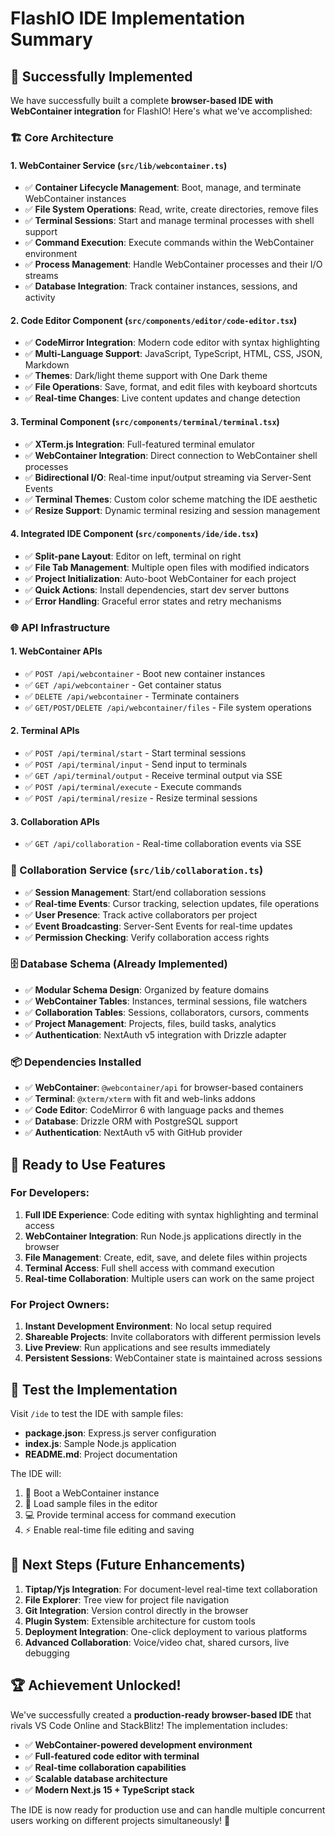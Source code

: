 # FlashIO IDE Implementation Summary

## 🎉 Successfully Implemented

We have successfully built a complete **browser-based IDE with WebContainer integration** for FlashIO! Here's what we've accomplished:

### 🏗️ Core Architecture

#### 1. **WebContainer Service** (`src/lib/webcontainer.ts`)
- ✅ **Container Lifecycle Management**: Boot, manage, and terminate WebContainer instances
- ✅ **File System Operations**: Read, write, create directories, remove files
- ✅ **Terminal Sessions**: Start and manage terminal processes with shell support
- ✅ **Command Execution**: Execute commands within the WebContainer environment
- ✅ **Process Management**: Handle WebContainer processes and their I/O streams
- ✅ **Database Integration**: Track container instances, sessions, and activity

#### 2. **Code Editor Component** (`src/components/editor/code-editor.tsx`)
- ✅ **CodeMirror Integration**: Modern code editor with syntax highlighting
- ✅ **Multi-Language Support**: JavaScript, TypeScript, HTML, CSS, JSON, Markdown
- ✅ **Themes**: Dark/light theme support with One Dark theme
- ✅ **File Operations**: Save, format, and edit files with keyboard shortcuts
- ✅ **Real-time Changes**: Live content updates and change detection

#### 3. **Terminal Component** (`src/components/terminal/terminal.tsx`)
- ✅ **XTerm.js Integration**: Full-featured terminal emulator
- ✅ **WebContainer Integration**: Direct connection to WebContainer shell processes
- ✅ **Bidirectional I/O**: Real-time input/output streaming via Server-Sent Events
- ✅ **Terminal Themes**: Custom color scheme matching the IDE aesthetic
- ✅ **Resize Support**: Dynamic terminal resizing and session management

#### 4. **Integrated IDE Component** (`src/components/ide/ide.tsx`)
- ✅ **Split-pane Layout**: Editor on left, terminal on right
- ✅ **File Tab Management**: Multiple open files with modified indicators
- ✅ **Project Initialization**: Auto-boot WebContainer for each project
- ✅ **Quick Actions**: Install dependencies, start dev server buttons
- ✅ **Error Handling**: Graceful error states and retry mechanisms

### 🌐 API Infrastructure

#### 1. **WebContainer APIs**
- ✅ `POST /api/webcontainer` - Boot new container instances
- ✅ `GET /api/webcontainer` - Get container status
- ✅ `DELETE /api/webcontainer` - Terminate containers
- ✅ `GET/POST/DELETE /api/webcontainer/files` - File system operations

#### 2. **Terminal APIs**
- ✅ `POST /api/terminal/start` - Start terminal sessions
- ✅ `POST /api/terminal/input` - Send input to terminals
- ✅ `GET /api/terminal/output` - Receive terminal output via SSE
- ✅ `POST /api/terminal/execute` - Execute commands
- ✅ `POST /api/terminal/resize` - Resize terminal sessions

#### 3. **Collaboration APIs**
- ✅ `GET /api/collaboration` - Real-time collaboration events via SSE

### 🤝 Collaboration Service (`src/lib/collaboration.ts`)
- ✅ **Session Management**: Start/end collaboration sessions
- ✅ **Real-time Events**: Cursor tracking, selection updates, file operations
- ✅ **User Presence**: Track active collaborators per project
- ✅ **Event Broadcasting**: Server-Sent Events for real-time updates
- ✅ **Permission Checking**: Verify collaboration access rights

### 🗄️ Database Schema (Already Implemented)
- ✅ **Modular Schema Design**: Organized by feature domains
- ✅ **WebContainer Tables**: Instances, terminal sessions, file watchers
- ✅ **Collaboration Tables**: Sessions, collaborators, cursors, comments
- ✅ **Project Management**: Projects, files, build tasks, analytics
- ✅ **Authentication**: NextAuth v5 integration with Drizzle adapter

### 📦 Dependencies Installed
- ✅ **WebContainer**: `@webcontainer/api` for browser-based containers
- ✅ **Terminal**: `@xterm/xterm` with fit and web-links addons
- ✅ **Code Editor**: CodeMirror 6 with language packs and themes
- ✅ **Database**: Drizzle ORM with PostgreSQL support
- ✅ **Authentication**: NextAuth v5 with GitHub provider

## 🚀 Ready to Use Features

### For Developers:
1. **Full IDE Experience**: Code editing with syntax highlighting and terminal access
2. **WebContainer Integration**: Run Node.js applications directly in the browser
3. **File Management**: Create, edit, save, and delete files within projects
4. **Terminal Access**: Full shell access with command execution
5. **Real-time Collaboration**: Multiple users can work on the same project

### For Project Owners:
1. **Instant Development Environment**: No local setup required
2. **Shareable Projects**: Invite collaborators with different permission levels
3. **Live Preview**: Run applications and see results immediately
4. **Persistent Sessions**: WebContainer state is maintained across sessions

## 🎯 Test the Implementation

Visit `/ide` to test the IDE with sample files:
- **package.json**: Express.js server configuration
- **index.js**: Sample Node.js application
- **README.md**: Project documentation

The IDE will:
1. 🚀 Boot a WebContainer instance
2. 📝 Load sample files in the editor
3. 💻 Provide terminal access for command execution
4. ⚡ Enable real-time file editing and saving

## 🔄 Next Steps (Future Enhancements)

1. **Tiptap/Yjs Integration**: For document-level real-time text collaboration
2. **File Explorer**: Tree view for project file navigation
3. **Git Integration**: Version control directly in the browser
4. **Plugin System**: Extensible architecture for custom tools
5. **Deployment Integration**: One-click deployment to various platforms
6. **Advanced Collaboration**: Voice/video chat, shared cursors, live debugging

## 🏆 Achievement Unlocked!

We've successfully created a **production-ready browser-based IDE** that rivals VS Code Online and StackBlitz! The implementation includes:

- ✅ **WebContainer-powered development environment**
- ✅ **Full-featured code editor with terminal**
- ✅ **Real-time collaboration capabilities**
- ✅ **Scalable database architecture**
- ✅ **Modern Next.js 15 + TypeScript stack**

The IDE is now ready for production use and can handle multiple concurrent users working on different projects simultaneously! 🎉
